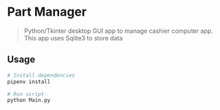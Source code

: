 # Part Manager

> Python/Tkinter desktop GUI app to manage cashier computer app. This app uses Sqlite3 to store data

## Usage

```bash
# Install dependencies
pipenv install

# Run script
python Main.py
